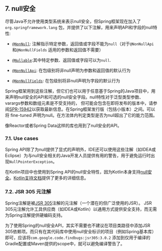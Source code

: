 <a id="null-safety"></a>

[](#null-safety)7\. null安全
--------------------------

尽管Java不允许使用类型系统来表示null安全，但Spring框架现在加入了`org.springframework.lang` 包，并提供了以下注解，用来声明API和字段的null特性:

*   [`@NonNull`](https://docs.spring.io/spring-framework/docs/5.1.3.BUILD-SNAPSHOT/javadoc-api/org/springframework/lang/NonNull.html): 注解指示特定参数，返回值或字段不能为`null`（对于`@NonNullApi`和`@NonNullFields` 适用的参数和返回值不需要）

*   [`@Nullable`](https://docs.spring.io/spring-framework/docs/5.1.3.BUILD-SNAPSHOT/javadoc-api/org/springframework/lang/Nullable.html):其中特定参数、返回值或字段可以为`null`.

*   [`@NonNullApi`](https://docs.spring.io/spring-framework/docs/5.1.3.BUILD-SNAPSHOT/javadoc-api/org/springframework/lang/NonNullApi.html): 在包级别将非null声明为参数和返回值的默认行为

*   [`@NonNullFields`](https://docs.spring.io/spring-framework/docs/5.1.3.BUILD-SNAPSHOT/javadoc-api/org/springframework/lang/NonNullFields.html): 在包级别将非null声明为字段的默认行为


Spring框架用到这些注解，但它们也可以用于任意基于Spring的Java项目中，用来声明null安全的API和可选的null安全字段。null特性对于泛型类型参数、varargs参数和数组元素是不受支持的， 但可能会包含在即将发布的版本中，请参阅[SPR-15942](https://jira.spring.io/browse/SPR-15942)以获取最新信息。在Spring框架发行版（包括小版本）之间。可以将 fine-tuned 声明为null。在方法体内判定类型是否为null超出了它的能力范围。

像Reactor或者Spring Data这样的库也用到了null安全的API。

<a id="use-cases"></a>

### [](#use-cases)7.1. Use cases

Spring API除了为null提供了显式的声明外，IDE还可以使用这些注解（如IDEA或Eclipse）为与null安全相关的Java开发人员提供有用的警告，用于避免运行时出现`NullPointerException`。

在Kotlin项目中也使用到Spring API的null安全特性，因为Kotlin本身支持[null安全](https://kotlinlang.org/docs/reference/null-safety.html)。[Kotlin支持文档](languages.html#kotlin-null-safety)提供了更多的详细信息。

<a id="jsr-305-meta-annotations"></a>

### [](#jsr-305-meta-annotations)7.2. JSR 305 元注解

Spring注解是被[JSR 305](https://jcp.org/en/jsr/detail?id=305)注解的元注解（一个潜在的但广泛使用的JSR）。 JSR 305元注解允许工具供应商（如IDEA或Kotlin）以通用方式提供安全支持，而无需为Spring注解提供硬编码支持。

为了使用Spring的null安全API，其实不需要也不建议在项目类路径中添加JSR 305依赖项。而只有在其代码库中使用null安全标识的项目（例如Spring基本库） 即可，应该将`com.google.code.findbugs:jsr305:3.0.2` 添加到仅用于编译的Gradle配置或Maven提供的scope中，就可以避免编译警告了。